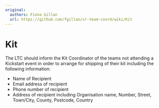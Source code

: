```yaml
---
original:
  authors: Fiona Gillan
  url: https://github.com/fgillan/sr-team-coord/wiki/Kit
---
```

# Kit

The LTC should inform the Kit Coordinator of the teams not attending a Kickstart
event in order to arrange for shipping of their kit including the following
information:

* Name of Recipient
* Email address of recipient
* Phone number of recipient
* Address of recipient including Organisation name, Number, Street, Town/City, County, Postcode, Country
